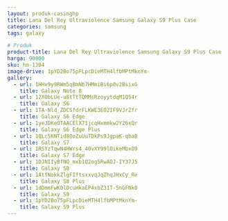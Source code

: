 ```yaml
---
layout: produk-casinghp
title: Lana Del Rey Ultraviolence Samsung Galaxy S9 Plus Case
categories: samsung
tags: galaxy

# Produk
product-title: Lana Del Rey Ultraviolence Samsung Galaxy S9 Plus Case
harga: 90000
sku: hn-1304
image-drive: 1pYD2Bo75pFLpcDieMTH4lfbMPtMknYm-
gallery:
  - url: 1HHv9y9RWm5qBmNb7HMmiBi6p0v2BsixG
    title: Galaxy Note 8
  - url: 12XObLUe-u8tTtTQMMsRzoyytdqM1Q54r
    title: Galaxy S6
  - url: 1TA-Nld_ZDCSfdrFLKWE3EO2IF9VJrZfr
    title: Galaxy S6 Edge
  - url: 1yeJDKeOTAACElX71jcqHxmmkw2Y26xQr
    title: Galaxy S6 Edge Plus
  - url: 1QLc5KNTid8OoZuUuTDkPs9JgpaK-qbaB
    title: Galaxy S7
  - url: 1RSYzTqwN4HWrs4_40vXY99lOikeMbxO9
    title: Galaxy S7 Edge
  - url: 1DJNIIyBfNQ_mxb1Q2og5RwAOJ-IY37J5
    title: Galaxy S8
  - url: 1AtfNokkZlgFIftsxxvqJqZhqJHxCy_Re
    title: Galaxy S8 Plus
  - url: 1dDmmFwK0lDcuHkaEP4xbZ31T-5nGFNk0
    title: Galaxy S9
  - url: 1pYD2Bo75pFLpcDieMTH4lfbMPtMknYm-
    title: Galaxy S9 Plus
---
```

